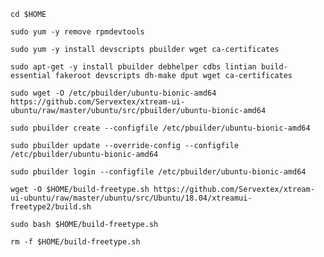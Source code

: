 `cd $HOME`

`sudo yum -y remove rpmdevtools`

`sudo yum -y install devscripts pbuilder wget ca-certificates`

`sudo apt-get -y install pbuilder debhelper cdbs lintian build-essential fakeroot devscripts dh-make dput wget ca-certificates`

`sudo wget -O /etc/pbuilder/ubuntu-bionic-amd64 https://github.com/Servextex/xtream-ui-ubuntu/raw/master/ubuntu/src/pbuilder/ubuntu-bionic-amd64`

`sudo pbuilder create --configfile /etc/pbuilder/ubuntu-bionic-amd64`

`sudo pbuilder update --override-config --configfile /etc/pbuilder/ubuntu-bionic-amd64`

`sudo pbuilder login --configfile /etc/pbuilder/ubuntu-bionic-amd64`

`wget -O $HOME/build-freetype.sh https://github.com/Servextex/xtream-ui-ubuntu/raw/master/ubuntu/src/Ubuntu/18.04/xtreamui-freetype2/build.sh`

`sudo bash $HOME/build-freetype.sh`

`rm -f $HOME/build-freetype.sh`
